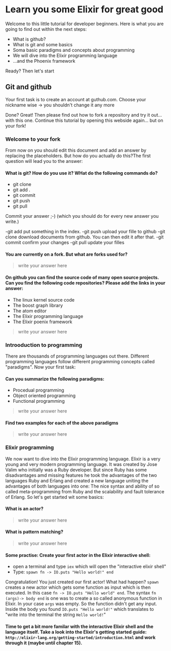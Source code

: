 # Learn you some Elixir for great good

Welcome to this little tutorial for developer beginners. Here is what you are going to find out within the next steps:

 - What is github?
 - What is git and some basics
 - Soma basic paradigms and concepts about programming
 - We will dive into the Elixir programming language
 - ...and the Phoenix framework

Ready? Then let's start

## Git and github

Your first task is to create an account at guthub.com. Choose your nickname wise -> you shouldn't change it any more

Done? Great! Then please find out how to fork a repository and try it out... with this one. Continue this tutorial by opening this webside again... but on your fork!

### Welcome to your fork

From now on you should edit this document and add an answer by replacing the placeholders. But how do you actually do this?The first question will lead you to the answer:

#### What is git? How do you use it? WHat do the following commands do?

 - git clone
 - git add .
 - git commit
 - git push
 - git pull

Commit your answer ;-) (which you should do for every new answer you write.)

-git add put something in the index.
-git push upload your fille to github
-git clone download documents from github. You can then edit it after that.
-git commit confirm your changes
-git pull update your filles

#### You are currently on a fork. But what are forks used for?

> write your answer here

#### On github you can find the source code of many open source projects. Can you find the following code repositories? Please add the links in your answer:

 - The linux kernel source code
 - The boost graph library
 - The atom editor
 - The Elixir programming language
 - The Elixir poenix framework

> write your answer here

### Introoduction to programming

There are thousands of programming languages out there. Different programming languages follow different programming concepts called "paradigms". Now your first task:

#### Can you summarize the following paradigms:
 - Procedual programming
 - Object oriented programming
 - Functional programming

> write your answer here

#### Find two examples for each of the above paradigms

> write your answer here

### Elixir programming

We now want to dive into the Elixir programming language. Elixir is a very young and very modern programming language. It was created by Jose Valim who initially was a Ruby developer. But since Ruby has some disadvantages amd missing features he took the advantages of the two languages Ruby and Erlang and created a new language uniting the advantages of both languages into one: The nice syntax and ability of so called meta-programming from Ruby and the scalability and fault tolerance of Erlang. So let's get started wit some basics:

#### What is an actor?

> write your answer here

#### What is pattern matching?

> write your answer here

#### Some practise: Create your first actor in the Elixir interactive shell:

 - open a terminal and type `iex` which will open the "interactive elixir shell"
 - Type: `spawn fn -> IO.puts "Hello world!" end`

Congratulation! You just created our first actor! What had happen? `spawn` creates a new actor which gets some function as input which is then executed. In this case `fn -> IO.puts "Hello world" end`. The syntax `fn (args)-> body end` is one was to create a so called anonymous function in Elixir. In your case `args` was empty. So the function didn't get any input. Inside the body you found `IO.puts "Hello world!"` which translates to "write into the terminal the string `Hello world!`"

#### Time to get a bit more familar with the interactive Elixir shell and the language itself. Take a look into the Elixir's getting started guide: `http://elixir-lang.org/getting-started/introduction.html` and work through it (maybe until chapter 15).
